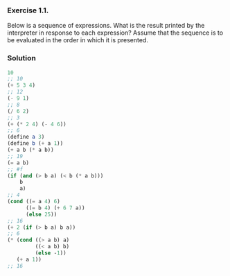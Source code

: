 ### Exercise 1.1.
Below is a sequence of expressions. What is the result printed by the interpreter in response to each expression? Assume that the sequence is to be evaluated in the order in which it is presented.

### Solution
```scheme
10
;; 10
(+ 5 3 4)
;; 12
(- 9 1)
;; 8
(/ 6 2)
;; 3
(+ (* 2 4) (- 4 6))
;; 6
(define a 3)
(define b (+ a 1))
(+ a b (* a b))
;; 19
(= a b)
;; #f
(if (and (> b a) (< b (* a b)))
    b
    a)
;; 4
(cond ((= a 4) 6)
      ((= b 4) (+ 6 7 a))
      (else 25))
;; 16
(+ 2 (if (> b a) b a))
;; 6
(* (cond ((> a b) a)
         ((< a b) b)
         (else -1))
   (+ a 1))
;; 16
```
